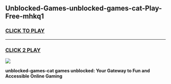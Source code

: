 
## Unblocked-Games-unblocked-games-cat-Play-Free-mhkq1
<h3>
<a href="https://premium76.site?title=unblocked-games-cat&ref=18A">CLICK TO PLAY</a></h3>
<hr>

<h3>
<a href="https://premium76.site?title=unblocked-games-cat&ref=18A">CLICK 2 PLAY</a>
  
</h3>

<a href="https://premium76.site?title=unblocked-games-cat&ref=18A"><img src="https://clearcache.store/games.png"></a>


**unblocked-games-cat games unblocked: Your Gateway to Fun and Accessible Online Gaming**
